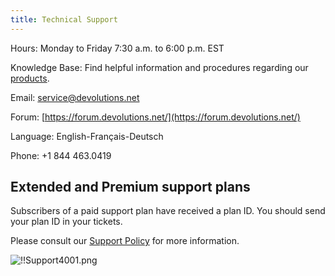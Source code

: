 ```yaml
---
title: Technical Support
---
```


Hours: Monday to Friday 7:30 a.m. to 6:00 p.m. EST  

Knowledge Base: Find helpful information and procedures regarding our [products](/kb/devolutions-server/).  

Email: [service@devolutions.net](mailto:service@devolutions.net)  

Forum: [https://forum.devolutions.net/](https://forum.devolutions.net/)  

Language: English-Français-Deutsch  

Phone: +1 844 463.0419  

## Extended and Premium support plans 
Subscribers of a paid support plan have received a plan ID. You should send your plan ID in your tickets.  

Please consult our [Support Policy](https://cdndevolutions.blob.core.windows.net/documents/legal/eula/support-level-addendum-en.pdf) for more information.  

![!!Support4001.png](https://webdevolutions.azureedge.net/docs/en/server/Support4001.png) 

